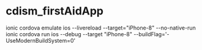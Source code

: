 # cdism_firstAidApp

ionic cordova emulate ios --livereload --target="iPhone-8" --no-native-run 
ionic  cordova run ios --debug --target "iPhone-8" --buildFlag='-UseModernBuildSystem=0'